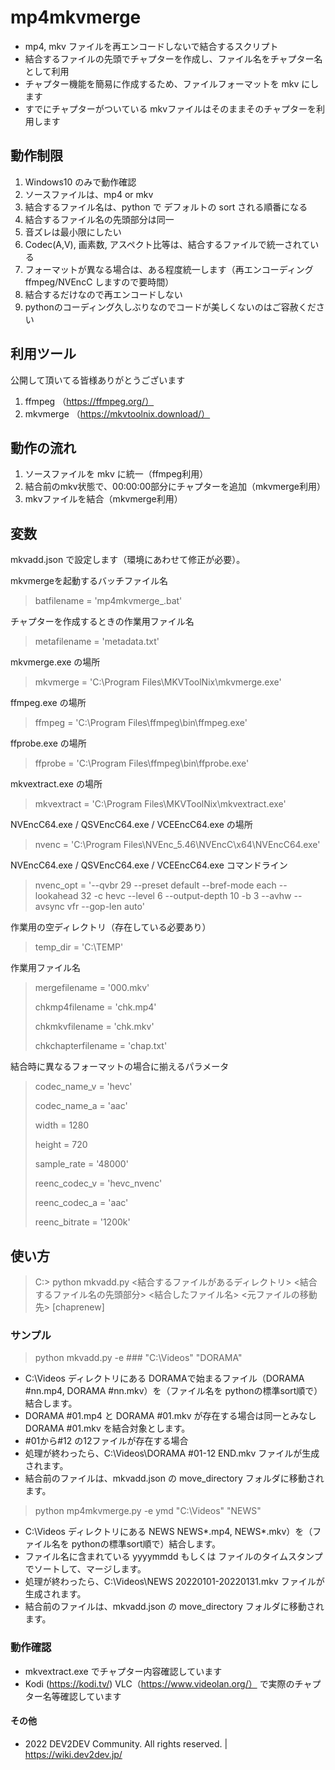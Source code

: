 # mp4mkvmerge

- mp4, mkv ファイルを再エンコードしないで結合するスクリプト
- 結合するファイルの先頭でチャプターを作成し、ファイル名をチャプター名として利用
- チャプター機能を簡易に作成するため、ファイルフォーマットを mkv にします
- すでにチャプターがついている mkvファイルはそのままそのチャプターを利用します

## 動作制限

1. Windows10 のみで動作確認
2. ソースファイルは、mp4 or mkv
3. 結合するファイル名は、python で デフォルトの sort される順番になる
4. 結合するファイル名の先頭部分は同一
5. 音ズレは最小限にしたい
6. Codec(A,V), 画素数, アスペクト比等は、結合するファイルで統一されている
7. フォーマットが異なる場合は、ある程度統一します（再エンコーディング ffmpeg/NVEncC しますので要時間）
8. 結合するだけなので再エンコードしない
9. pythonのコーディング久しぶりなのでコードが美しくないのはご容赦ください

## 利用ツール

公開して頂いてる皆様ありがとうございます

1. ffmpeg （https://ffmpeg.org/）
2. mkvmerge （https://mkvtoolnix.download/）

## 動作の流れ

1. ソースファイルを mkv に統一（ffmpeg利用）
2. 結合前のmkv状態で、00:00:00部分にチャプターを追加（mkvmerge利用）
3. mkvファイルを結合（mkvmerge利用）

## 変数

mkvadd.json で設定します（環境にあわせて修正が必要）。

mkvmergeを起動するバッチファイル名

> batfilename = 'mp4mkvmerge_.bat'

チャプターを作成するときの作業用ファイル名

> metafilename = 'metadata.txt'

mkvmerge.exe の場所

> mkvmerge = 'C:\\Program Files\\MKVToolNix\\mkvmerge.exe'

ffmpeg.exe の場所

> ffmpeg = 'C:\\Program Files\\ffmpeg\\bin\\ffmpeg.exe'

ffprobe.exe の場所

> ffprobe = 'C:\\Program Files\\ffmpeg\\bin\\ffprobe.exe'

mkvextract.exe の場所

> mkvextract = 'C:\\Program Files\\MKVToolNix\\mkvextract.exe'

NVEncC64.exe / QSVEncC64.exe / VCEEncC64.exe の場所

> nvenc = 'C:\\Program Files\\NVEnc_5.46\\NVEncC\\x64\\NVEncC64.exe'

NVEncC64.exe / QSVEncC64.exe / VCEEncC64.exe コマンドライン

> nvenc_opt = '--qvbr 29 --preset default --bref-mode each --lookahead 32 -c hevc --level 6 --output-depth 10 -b 3 --avhw --avsync vfr --gop-len auto'

作業用の空ディレクトリ（存在している必要あり）

> temp_dir = 'C:\\TEMP'

作業用ファイル名

> mergefilename = '000.mkv'
> 
> chkmp4filename = 'chk.mp4'
> 
> chkmkvfilename = 'chk.mkv'
> 
> chkchapterfilename = 'chap.txt'

結合時に異なるフォーマットの場合に揃えるパラメータ

> codec_name_v = 'hevc'
> 
> codec_name_a = 'aac'
> 
> width = 1280
> 
> height = 720
> 
> sample_rate = '48000'
> 
> reenc_codec_v = 'hevc_nvenc'
> 
> reenc_codec_a = 'aac'
> 
> reenc_bitrate = '1200k'

## 使い方

> C:\> python mkvadd.py <結合するファイルがあるディレクトリ> <結合するファイル名の先頭部分> <結合したファイル名> <元ファイルの移動先> [chaprenew]

### サンプル

> python mkvadd.py -e ### "C:\Videos" "DORAMA"

- C:\Videos ディレクトリにある DORAMAで始まるファイル（DORAMA #nn.mp4, DORAMA #nn.mkv）を（ファイル名を pythonの標準sort順で）結合します。
- DORAMA #01.mp4 と DORAMA #01.mkv が存在する場合は同一とみなし DORAMA #01.mkv を結合対象とします。
- #01から#12 の12ファイルが存在する場合
- 処理が終わったら、C:\Videos\DORAMA #01-12 END.mkv ファイルが生成されます。
- 結合前のファイルは、mkvadd.json の move_directory フォルダに移動されます。

> python mp4mkvmerge.py -e ymd "C:\Videos" "NEWS"

- C:\Videos ディレクトリにある NEWS NEWS*.mp4, NEWS*.mkv）を（ファイル名を pythonの標準sort順で）結合します。
- ファイル名に含まれている yyyymmdd もしくは ファイルのタイムスタンプ でソートして、マージします。
- 処理が終わったら、C:\Videos\NEWS 20220101-20220131.mkv ファイルが生成されます。
- 結合前のファイルは、mkvadd.json の move_directory フォルダに移動されます。

### 動作確認

* mkvextract.exe でチャプター内容確認しています
* Kodi (https://kodi.tv/) VLC（https://www.videolan.org/） で実際のチャプター名等確認しています

#### その他

* 2022 DEV2DEV Community. All rights reserved. | https://wiki.dev2dev.jp/
